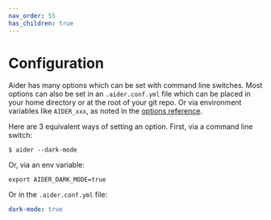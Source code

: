 ```yaml
---
nav_order: 55
has_children: true
---
```


# Configuration

Aider has many options which can be set with
command line switches.
Most options can also be set in an `.aider.conf.yml` file
which can be placed in your home directory or at the root of
your git repo. 
Or via environment variables like `AIDER_xxx`,
as noted in the [options reference](options.html).

Here are 3 equivalent ways of setting an option. First, via a command line switch:

```
$ aider --dark-mode
```

Or, via an env variable:

```
export AIDER_DARK_MODE=true
```

Or in the `.aider.conf.yml` file:

```yaml
dark-mode: true
```


